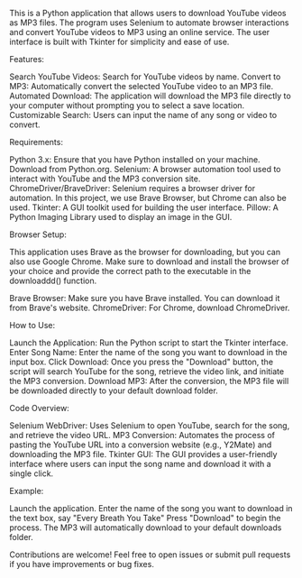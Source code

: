 This is a Python application that allows users to download YouTube videos as MP3 files. The program uses Selenium to automate browser interactions and convert YouTube videos to MP3 using an online service. The user interface is built with Tkinter for simplicity and ease of use.


Features:

Search YouTube Videos: Search for YouTube videos by name.
Convert to MP3: Automatically convert the selected YouTube video to an MP3 file.
Automated Download: The application will download the MP3 file directly to your computer without prompting you to select a save location.
Customizable Search: Users can input the name of any song or video to convert.


Requirements:

Python 3.x: Ensure that you have Python installed on your machine. Download from Python.org.
Selenium: A browser automation tool used to interact with YouTube and the MP3 conversion site.
ChromeDriver/BraveDriver: Selenium requires a browser driver for automation. In this project, we use Brave Browser, but Chrome can also be used.
Tkinter: A GUI toolkit used for building the user interface.
Pillow: A Python Imaging Library used to display an image in the GUI.


Browser Setup:

This application uses Brave as the browser for downloading, but you can also use Google Chrome. Make sure to download and install the browser of your choice and provide the correct path to the executable in the downloaddd() function.


Brave Browser: Make sure you have Brave installed. You can download it from Brave's website.
ChromeDriver: For Chrome, download ChromeDriver.


How to Use:

Launch the Application: Run the Python script to start the Tkinter interface.
Enter Song Name: Enter the name of the song you want to download in the input box.
Click Download: Once you press the "Download" button, the script will search YouTube for the song, retrieve the video link, and initiate the MP3 conversion.
Download MP3: After the conversion, the MP3 file will be downloaded directly to your default download folder.


Code Overview:

Selenium WebDriver: Uses Selenium to open YouTube, search for the song, and retrieve the video URL.
MP3 Conversion: Automates the process of pasting the YouTube URL into a conversion website (e.g., Y2Mate) and downloading the MP3 file.
Tkinter GUI: The GUI provides a user-friendly interface where users can input the song name and download it with a single click.


Example:

Launch the application.
Enter the name of the song you want to download in the text box, say "Every Breath You Take"
Press "Download" to begin the process.
The MP3 will automatically download to your default downloads folder.


Contributions are welcome! Feel free to open issues or submit pull requests if you have improvements or bug fixes.
